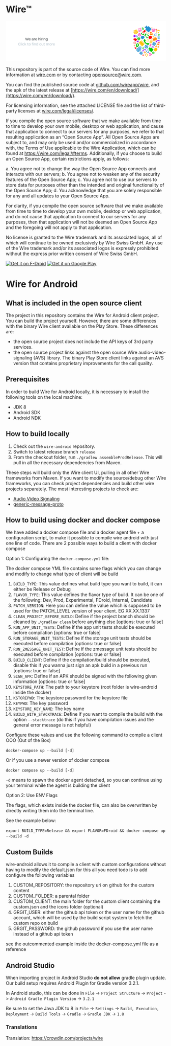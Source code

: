 # Wire™

[![Wire logo](https://github.com/wireapp/wire/blob/master/assets/header-small.png?raw=true)](https://wire.com/jobs/)

This repository is part of the source code of Wire. You can find more information at [wire.com](https://wire.com) or by contacting opensource@wire.com.

You can find the published source code at [github.com/wireapp/wire](https://github.com/wireapp/wire), and the apk of the latest release at [https://wire.com/en/download/](https://wire.com/en/download/).

For licensing information, see the attached LICENSE file and the list of third-party licenses at [wire.com/legal/licenses/](https://wire.com/legal/licenses/).

If you compile the open source software that we make available from time to time to develop your own mobile, desktop or web application, and cause that application to connect to our servers for any purposes, we refer to that resulting application as an “Open Source App”.  All Open Source Apps are subject to, and may only be used and/or commercialized in accordance with, the Terms of Use applicable to the Wire Application, which can be found at https://wire.com/legal/#terms.  Additionally, if you choose to build an Open Source App, certain restrictions apply, as follows:

a. You agree not to change the way the Open Source App connects and interacts with our servers; b. You agree not to weaken any of the security features of the Open Source App; c. You agree not to use our servers to store data for purposes other than the intended and original functionality of the Open Source App; d. You acknowledge that you are solely responsible for any and all updates to your Open Source App.

For clarity, if you compile the open source software that we make available from time to time to develop your own mobile, desktop or web application, and do not cause that application to connect to our servers for any purposes, then that application will not be deemed an Open Source App and the foregoing will not apply to that application.

No license is granted to the Wire trademark and its associated logos, all of which will continue to be owned exclusively by Wire Swiss GmbH. Any use of the Wire trademark and/or its associated logos is expressly prohibited without the express prior written consent of Wire Swiss GmbH.

[<img src="https://fdroid.gitlab.io/artwork/badge/get-it-on.png"
     alt="Get it on F-Droid"
     height="80">](https://f-droid.org/packages/com.wire/)
[<img src="https://play.google.com/intl/en_us/badges/images/generic/en-play-badge.png"
     alt="Get it on Google Play"
     height="80">](https://play.google.com/store/apps/details?id=com.wire)

# Wire for Android

## What is included in the open source client

The project in this repository contains the Wire for Android client project. You can build the project yourself. However, there are some differences with the binary Wire client available on the Play Store.
These differences are:

- the open source project does not include the API keys of 3rd party services.
- the open source project links against the open source Wire audio-video-signaling (AVS) library. The binary Play Store client links against an AVS version that contains proprietary improvements for the call quality.

## Prerequisites

In order to build Wire for Android locally, it is necessary to install the following tools on the local machine:

- JDK 8
- Android SDK
- Android NDK

## How to build locally

1. Check out the `wire-android` repository.
2. Switch to latest release branch `release`
3. From the checkout folder, run `./gradlew assembleProdRelease`. This will pull in all the necessary dependencies from Maven.

These steps will build only the Wire client UI, pulling in all other Wire frameworks from Maven. If you want to modify the source/debug other Wire frameworks, you can check project dependencies and build other wire projects separately. The most interesting projects to check are:

- [Audio Video Signaling](https://github.com/wireapp/avs)
- [generic-message-proto](https://github.com/wireapp/generic-message-proto)


## How to build using docker and docker compose

We have added a docker compose file and a docker agent file + a configuration script, to make it possible to compile wire android with just one line of code.
There are 2 possible ways to build a client with docker compose

Option 1: Configuring the `docker-compose.yml` file:

The docker compose YML file contains some flags which you can change and modify to change what type of client will be build

1. `BUILD_TYPE`: This value defines what build type you want to build, it can either be Release or Debug
2. `FLAVOR_TYPE`: This value defines the flavor type of build. It can be one of the following: Dev, Prod, Experimental, FDroid, Internal, Candidate
3. `PATCH_VERSION`: Here you can define the value which is supposed to be used for the PATCH_LEVEL version of your client. EG XX.XX.1337
4. `CLEAN_PROJECT_BEFORE_BUILD`: Define if the project branch should be cleaned by .`/gradlew clean`  before anything else [options: true or false]
5. `RUN_APP_UNIT_TESTS`: Define if the app unit tests should be executed before compilation  [options: true or false]
6. `RUN_STORAGE_UNIT_TESTS`: Define if the storage unit tests should be executed before compilation  [options: true or false]
7. `RUN_ZMESSAGE_UNIT_TEST`: Define if the zmessage unit tests should be executed before compilation [options: true or false]
8. `BUILD_CLIENT`: Define if the compilation/build should be executed, disable this if you wanna just sign an apk build in a previous run [options: true or false]
9. `SIGN_APK`: Define if an APK should be signed with the following given information  [options: true or false]
10. `KEYSTORE_PATH`: The path to your keystore (root folder is wire-android inside the docker)
11. `KSTOREPWD`: The keystore password for the keystore file
12. `KEYPWD`: The key password
13. `KEYSTORE_KEY_NAME`: The key name
14. `BUILD_WITH_STACKTRACE`: Define if you want to compile the build with the option `--stacktrace` (do this if you have compilation issues and the general error message is not helpful)

Configure these values and use the following command to compile a client OOO (Out of the Box)

`docker-compose up --build [-d]`

Or if you use a newer version of docker compose

`docker compose up --build [-d]`

`-d` means to spawn the docker agent detached, so you can continue using your terminal while the agent is building the client

Option 2: Use ENV Flags

The flags, which exists inside the docker file, can also be overwritten by directly writing them into the terminal line. 

See the example below:

`export BUILD_TYPE=Release && export FLAVOR=FDroid && docker compose up --build -d`


## Custom Builds

wire-android allows it to compile a client with custom configurations without having to modify the default.json
for this all you need todo is to add configure the following variables

1. CUSTOM_REPOSITORY: the repository uri on github for the custom content
2. CUSTOM_FOLDER: a parental folder
3. CUSTOM_CLIENT: the main folder for the custom client containing the custom.json and the icons folder (optional)
4. GRGIT_USER: either the github api token or the user name for the github account, which will be used by the build script system to fetch the custom repo on build
5. GRGIT_PASSWORD: the github password if you use the user name instead of a github api token

see the outcommented example inside the docker-compose.yml file as a reference

## Android Studio

When importing project in Android Studio **do not allow** gradle plugin update. Our build setup requires Android Plugin for Gradle version 3.2.1.

In Android studio, this can be done in `File` -> `Project Structure` -> `Project` -> `Android Gradle Plugin Version` -> `3.2.1`

Be sure to set the Java JDK to 8 in `File` -> `Settings` -> `Build, Execution, Deployment` -> `Build Tools` -> `Gradle` -> `Gradle JDK` -> `1.8`

### Translations
Translation: https://crowdin.com/projects/wire
